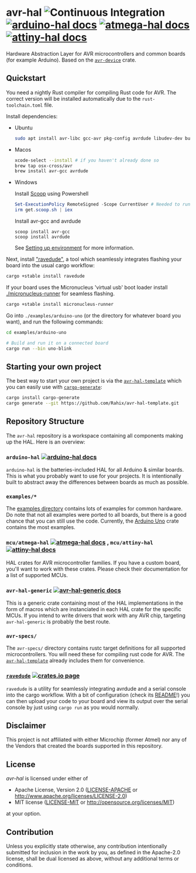 avr-hal ![Continuous Integration](https://github.com/Rahix/avr-hal/workflows/Continuous%20Integration/badge.svg) [![arduino-hal docs](https://img.shields.io/badge/docs-arduino--hal-4d76ae)][arduino-hal docs] [![atmega-hal docs](https://img.shields.io/badge/docs-atmega--hal-4d76ae)][atmega-hal docs] [![attiny-hal docs](https://img.shields.io/badge/docs-attiny--hal-4d76ae)][attiny-hal docs]
=======
Hardware Abstraction Layer for AVR microcontrollers and common boards (for example Arduino).  Based on the [`avr-device`](https://github.com/Rahix/avr-device) crate.

## Quickstart
You need a nightly Rust compiler for compiling Rust code for AVR.  The correct version will be installed automatically due to the `rust-toolchain.toml` file.

Install dependencies:

- Ubuntu
  ```bash
  sudo apt install avr-libc gcc-avr pkg-config avrdude libudev-dev build-essential
  ```
- Macos  
  ```bash
  xcode-select --install # if you haven't already done so
  brew tap osx-cross/avr
  brew install avr-gcc avrdude
  ```
- Windows

  Install [Scoop](https://scoop.sh/) using Powershell
  ```PowerShell
  Set-ExecutionPolicy RemoteSigned -Scope CurrentUser # Needed to run a remote script the first time
  irm get.scoop.sh | iex
  ```
  Install avr-gcc and avrdude
  ```
  scoop install avr-gcc
  scoop install avrdude
  ```
  See [Setting up environment](https://github.com/Rahix/avr-hal/wiki/Setting-up-environment) for more information.
  
Next, install ["ravedude"](./ravedude), a tool which seamlessly integrates flashing your board into the usual cargo workflow:

```bash
cargo +stable install ravedude
```

If your board uses the Micronucleus 'virtual usb' boot loader install [./micronucleus-runner](./micronucleus-runner) for seamless flashing.

```bash
cargo +stable install micronucleus-runner
```


Go into `./examples/arduino-uno` (or the directory for whatever board you want), and run the following commands:

```bash
cd examples/arduino-uno

# Build and run it on a connected board
cargo run --bin uno-blink
```

## Starting your own project
The best way to start your own project is via the [`avr-hal-template`](https://github.com/Rahix/avr-hal-template) which you can easily use with [`cargo-generate`](https://github.com/cargo-generate/cargo-generate):

```bash
cargo install cargo-generate
cargo generate --git https://github.com/Rahix/avr-hal-template.git
```

## Repository Structure
The `avr-hal` repository is a workspace containing all components making up the HAL.  Here is an overview:

### `arduino-hal` [![arduino-hal docs](https://img.shields.io/badge/docs-git-4d76ae)][arduino-hal docs]
`arduino-hal` is the batteries-included HAL for all Arduino & similar boards.  This is what you probably want to use for your projects.  It is intentionally built to abstract away the differences between boards as much as possible.

### `examples/*`
The [examples directory](./examples) contains lots of examples for common hardware.  Do note that not all examples were ported to all boards, but there is a good chance that you can still use the code.  Currently, the [Arduino Uno](./examples/arduino-uno/) crate contains the most examples.

### `mcu/atmega-hal` [![atmega-hal docs](https://img.shields.io/badge/docs-git-4d76ae)][atmega-hal docs] , `mcu/attiny-hal` [![attiny-hal docs](https://img.shields.io/badge/docs-git-4d76ae)][attiny-hal docs]
HAL crates for AVR microcontroller families.  If you have a custom board, you'll want to work with these crates.  Please check their documentation for a list of supported MCUs.

### `avr-hal-generic` [![avr-hal-generic docs](https://img.shields.io/badge/docs-git-4d76ae)][avr-hal-generic docs]
This is a generic crate containing most of the HAL implementations in the form of macros which are instanciated in each HAL crate for the specific MCUs.  If you intend to write drivers that work with any AVR chip, targeting `avr-hal-generic` is probably the best route.

### `avr-specs/`
The `avr-specs/` directory contains rustc target definitions for all supported microcontrollers.  You will need these for compiling rust code for AVR.  The [`avr-hal-template`](https://github.com/Rahix/avr-hal-template) already includes them for convenience.

### [`ravedude`](./ravedude) [![crates.io page](https://img.shields.io/crates/v/ravedude.svg)](https://crates.io/crates/ravedude)
`ravedude` is a utility for seamlessly integrating avrdude and a serial console into the cargo workflow.  With a bit of configuration (check its [README](./ravedude/README.md)!) you can then upload your code to your board and view its output over the serial console by just using `cargo run` as you would normally.

[avr-hal-generic docs]: https://rahix.github.io/avr-hal/avr_hal_generic/index.html
[arduino-hal docs]: https://rahix.github.io/avr-hal/arduino_hal/index.html
[atmega-hal docs]: https://rahix.github.io/avr-hal/atmega_hal/index.html
[attiny-hal docs]: https://rahix.github.io/avr-hal/attiny_hal/index.html

## Disclaimer
This project is not affiliated with either Microchip (former Atmel) nor any of the Vendors that created the boards supported in this repository.

## License
*avr-hal* is licensed under either of

 * Apache License, Version 2.0 ([LICENSE-APACHE](LICENSE-APACHE) or http://www.apache.org/licenses/LICENSE-2.0)
 * MIT license ([LICENSE-MIT](LICENSE-MIT) or http://opensource.org/licenses/MIT)

at your option.

## Contribution
Unless you explicitly state otherwise, any contribution intentionally submitted for inclusion in the work by you, as defined in the Apache-2.0 license, shall be dual licensed as above, without any additional terms or conditions.
